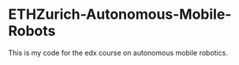 # ETHZurich-Autonomous-Mobile-Robots
This is my code for the edx course on autonomous mobile robotics. 
